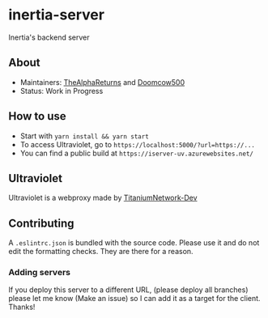 # inertia-server

Inertia's backend server

## About

- Maintainers: [TheAlphaReturns](https://github.com/TheAlphaReturns) and [Doomcow500](https://github.com/Doomcow500)
- Status: Work in Progress

## How to use

- Start with `yarn install && yarn start`
- To access Ultraviolet, go to `https://localhost:5000/?url=https://...`
- You can find a public build at `https://iserver-uv.azurewebsites.net/`

## Ultraviolet

Ultraviolet is a webproxy made by [TitaniumNetwork-Dev](https://github.com/TitaniumNetwork-Dev)

## Contributing

A `.eslintrc.json` is bundled with the source code. Please use it and do not edit the formatting checks. They are there for a reason.

### Adding servers

If you deploy this server to a different URL, (please deploy all branches)
please let me know (Make an issue) so I can add it as a target for the client.
Thanks!
